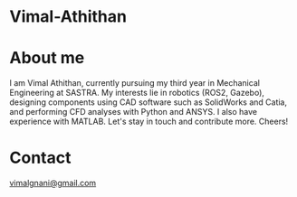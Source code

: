 # Vimal-Athithan 
# About me
<!-- I am going to write about myself and my skills, hobbies, and interests. !-->
I am Vimal Athithan, currently pursuing my third year in Mechanical Engineering at SASTRA. My interests lie in robotics (ROS2, Gazebo), designing components using CAD software such as SolidWorks and Catia, and performing CFD analyses with Python and ANSYS. I also have experience with MATLAB. Let's stay in touch and contribute more. Cheers!
# Contact 
vimalgnani@gmail.com
















